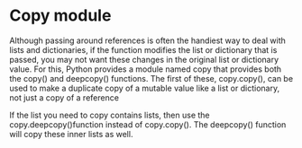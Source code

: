 # Copy module

Although passing around references is often the handiest way to deal with lists and dictionaries, if the function modifies the list or dictionary that is passed, you may not want these changes in the original list or dictionary value. For this, Python provides a module named copy that provides both the copy() and deepcopy() functions. The first of these, copy.copy(), can be used to make a duplicate copy of a mutable value like a list or dictionary, not just a copy of a reference

If the list you need to copy contains lists, then use the copy.deepcopy()function instead of copy.copy(). The deepcopy() function will copy these inner lists as well.
